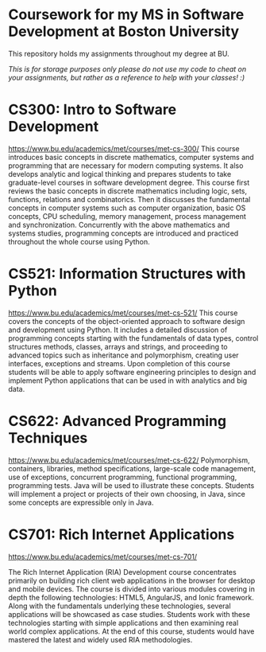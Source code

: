 # Coursework for my MS in Software Development at Boston University
This repository holds my assignments throughout my degree at BU. 

*This is for storage purposes only please do not use my code to cheat on your assignments,
but rather as a reference to help with your classes! :)*

# CS300: Intro to Software Development

https://www.bu.edu/academics/met/courses/met-cs-300/
This course introduces basic concepts in discrete mathematics, computer systems and programming that are necessary for modern computing systems. It also develops analytic and logical thinking and prepares students to take graduate-level courses in software development degree. This course first reviews the basic concepts in discrete mathematics including logic, sets, functions, relations and combinatorics. Then it discusses the fundamental concepts in computer systems such as computer organization, basic OS concepts, CPU scheduling, memory management, process management and synchronization. Concurrently with the above mathematics and systems studies, programming concepts are introduced and practiced throughout the whole course using Python. 


# CS521: Information Structures with Python
https://www.bu.edu/academics/met/courses/met-cs-521/
This course covers the concepts of the object-oriented approach to software design and development using Python. It includes a detailed discussion of programming concepts starting with the fundamentals of data types, control structures methods, classes, arrays and strings, and proceeding to advanced topics such as inheritance and polymorphism, creating user interfaces, exceptions and streams. Upon completion of this course students will be able to apply software engineering principles to design and implement Python applications that can be used in with analytics and big data.


# CS622: Advanced Programming Techniques
https://www.bu.edu/academics/met/courses/met-cs-622/
Polymorphism, containers, libraries, method specifications, large-scale code management, use of exceptions, concurrent programming, functional programming, programming tests. Java will be used to illustrate these concepts. Students will implement a project or projects of their own choosing, in Java, since some concepts are expressible only in Java.


# CS701: Rich Internet Applications

https://www.bu.edu/academics/met/courses/met-cs-701/

The Rich Internet Application (RIA) Development course concentrates primarily on building rich client web applications in the browser for desktop and mobile devices. The course is divided into various modules covering in depth the following technologies: HTML5, AngularJS, and Ionic framework. Along with the fundamentals underlying these technologies, several applications will be showcased as case studies. Students work with these technologies starting with simple applications and then examining real world complex applications. At the end of this course, students would have mastered the latest and widely used RIA methodologies.
